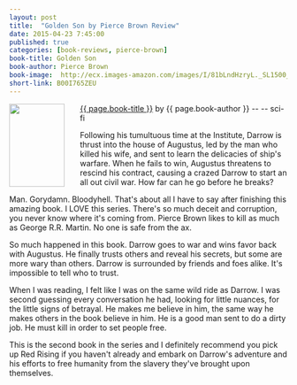```yaml
---
layout: post
title:  "Golden Son by Pierce Brown Review"
date: 2015-04-23 7:45:00
published: true
categories: [book-reviews, pierce-brown]
book-title: Golden Son
book-author: Pierce Brown
book-image:  http://ecx.images-amazon.com/images/I/81bLndHzryL._SL1500_.jpg
short-link: B00I765ZEU
---
```


<img src="{{ page.book-image }}" align="left" style="width:100%; height:100%; max-width:100px; max-height:150px; padding-right:25px;" />
<a href="http://amzn.com/{{ page.short-link }}" target="_blank"> {{ page.book-title }}</a> by {{ page.book-author }} -- <i class="fa fa-star"></i><i class="fa fa-star"></i><i class="fa fa-star"></i><i class="fa fa-star"></i><i class="fa fa-star"></i>  -- <i class="fa fa-rocket"></i> sci-fi

Following his tumultuous time at the Institute, Darrow is thrust into the house of Augustus, led by the man who killed his wife, and sent to learn the delicacies of ship's warfare. When he fails to win, Augustus threatens to rescind his contract, causing a crazed Darrow to start an all out civil war. How far can he go before he breaks?
<!--more-->

Man. Gorydamn. Bloodyhell. That's about all I have to say after finishing this amazing book. I LOVE this series. There's so much deceit and corruption, you never know where it's coming from. Pierce Brown likes to kill as much as George R.R. Martin. No one is safe from the ax.

So much happened in this book. Darrow goes to war and wins favor back with Augustus. He finally trusts others and reveal his secrets, but some are more wary than others. Darrow is surrounded by friends and foes alike. It's impossible to tell who to trust.

When I was reading, I felt like I was on the same wild ride as Darrow. I was second guessing every conversation he had, looking for little nuances, for the little signs of betrayal. He makes me believe in him, the same way he makes others in the book believe in him. He is a good man sent to do a dirty job. He must kill in order to set people free. 

This is the second book in the series and I definitely recommend you pick up Red Rising if you haven't already and embark on Darrow's adventure and his efforts to free humanity from the slavery they've brought upon themselves.